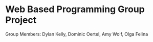 # Web Based Programming Group Project

Group Members: Dylan Kelly, Dominic Oertel, Amy Wolf, Olga Felina
